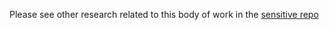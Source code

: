 Please see other research related to this body of work in the [sensitive repo](https://github.com/department-of-veterans-affairs/va.gov-team-sensitive/tree/master/teams/vsp/teams/Identity/research/2024-03%20Fraud%20prevention)
